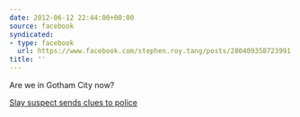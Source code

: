 ```yaml
---
date: 2012-06-12 22:44:00+00:00
source: facebook
syndicated:
- type: facebook
  url: https://www.facebook.com/stephen.roy.tang/posts/280409358723991
title: ''
---
```


Are we in Gotham City now? 

[Slay suspect sends clues to police](http://newsinfo.inquirer.net/211451/slay-suspect-sends-clues-to-police)
